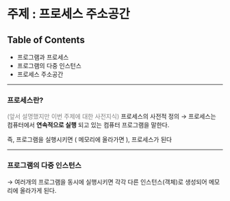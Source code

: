 # 주제 : 프로세스 주소공간

## Table of Contents

* 프로그램과 프로세스
* 프로그램의 다중 인스턴스
* 프로세스 주소공간

---

### 프로세스란?
<font color="grey">(앞서 설명했지만 이번 주제에 대한 사전지식)</font>
프로세스의 사전적 정의 $\to$ 프로세스는 컴퓨터에서 **연속적으로 실행** 되고 있는 컴퓨터 프로그램을 말한다.

즉, 프로그램을 실행시키면 ( 메모리에 올라가면 ), 프로세스가 된다

---

### 프로그램의 다중 인스턴스
$\to$ 여러개의 프로그램을 동시에 실행시키면 각각 다른 인스턴스(객체)로 생성되어 메모리에 올라가게 된다.
